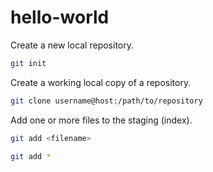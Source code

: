 # hello-world

Create a new local repository.

```sh
git init
```

Create a working local copy of a repository.

```sh
git clone username@host:/path/to/repository
```

Add one or more files to the staging (index).

```sh
git add <filename>

git add *
```

